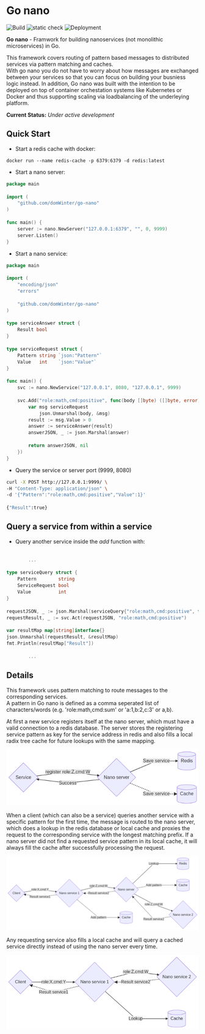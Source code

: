 # Go nano
![Build](https://github.com/domWinter/go-nano/workflows/Build/badge.svg)
![static check](https://github.com/domWinter/go-nano/workflows/static%20check/badge.svg)
![Deployment](https://github.com/domWinter/go-nano/workflows/Deployment/badge.svg)

**Go nano** - Framwork for building nanoservices (not monolithic microservices) in Go. 

This framework covers routing of pattern
based messages to distributed services via pattern matching and caches. <br>
With go nano you do not have to worry about how messages are exchanged between your 
services so that you can focus on building your busniess logic instead. In addition, 
Go nano was built with the intention to be deployed on top of container orchestation systems like Kubernetes or Docker and thus supporting scaling via loadbalancing of the underleying
platform.

**Current Status:** *Under active development*



## Quick Start

* Start a redis cache with docker:

```docker
docker run --name redis-cache -p 6379:6379 -d redis:latest
```

* Start a nano server:
 
```go
package main

import (
	"github.com/domWinter/go-nano"
)

func main() {
	server := nano.NewServer("127.0.0.1:6379", "", 0, 9999)
	server.Listen()
}
```

* Start a nano service:

```go
package main

import (
	"encoding/json"
	"errors"

	"github.com/domWinter/go-nano"
)

type serviceAnswer struct {
	Result bool
}

type serviceRequest struct {
	Pattern string `json:"Pattern"`
	Value   int    `json:"Value"`
}

func main() {
	svc := nano.NewService("127.0.0.1", 8080, "127.0.0.1", 9999)

	svc.Add("role:math,cmd:positive", func(body []byte) ([]byte, error) {
		var msg serviceRequest
        	json.Unmarshal(body, &msg)
		result := msg.Value > 0
		answer := serviceAnswer{result}
		answerJSON, _ := json.Marshal(answer)

		return answerJSON, nil
	})
}
```
* Query the service or server port (9999, 8080)
```bash
curl -X POST http://127.0.0.1:9999/ \
-H "Content-Type: application/json" \
-d '{"Pattern":"role:math,cmd:positive","Value":1}'

{"Result":true}
```

## Query a service from within a service
* Query another service inside the *add* function with:
```go

        ...

type serviceQuery struct {
	Pattern        string
	ServiceRequest bool
	Value          int
}

requestJSON, _ := json.Marshal(serviceQuery{"role:math,cmd:positive", true, -1})
requestResult, _ := svc.Act(requestJSON, "role:math,cmd:positive")

var resultMap map[string]interface{}
json.Unmarshal(requestResult, &resultMap)
fmt.Println(resultMap["Result"])

        ...

```

## Details
This framework uses pattern matching to route messages to the corresponding services.<br>
A pattern in Go nano is defined as a comma seperated list of characters/words (e.g. 'role:math,cmd:sum' or 'a:1,b:2,c:3' or a,b).

At first a new service registers itself at the nano server, which must have a valid connection to a redis database.
The server stores the registering service pattern as key for the service address in redis and also fills a local radix tree cache for future lookups with the same mapping.

![Register](https://github.com/domWinter/go-nano/blob/master/_images/nano_register_service.png)

When a client (which can also be a service) queries another service with a specific pattern for the first time, the message is routed to the nano server, which does a lookup in the redis database or local cache and proxies the request to the corresponding service with the longest matching prefix. If a nano server did not find a requested service pattern in its local cache, it will always fill the cache after successfully processing the request.

![Query1](https://github.com/domWinter/go-nano/blob/master/_images/nano_query_service_1.png)

Any requesting service also fills a local cache and will query a cached service directly instead of using the nano server every time.

![Query2](https://github.com/domWinter/go-nano/blob/master/_images/nano_query_service_2.png)



